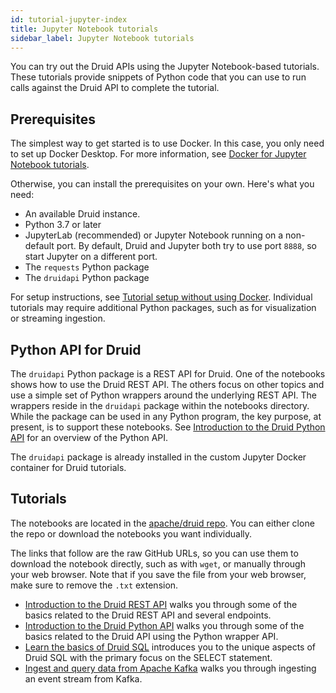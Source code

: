 ```yaml
---
id: tutorial-jupyter-index
title: Jupyter Notebook tutorials
sidebar_label: Jupyter Notebook tutorials
---
```


<!--
  ~ Licensed to the Apache Software Foundation (ASF) under one
  ~ or more contributor license agreements.  See the NOTICE file
  ~ distributed with this work for additional information
  ~ regarding copyright ownership.  The ASF licenses this file
  ~ to you under the Apache License, Version 2.0 (the
  ~ "License"); you may not use this file except in compliance
  ~ with the License.  You may obtain a copy of the License at
  ~
  ~   http://www.apache.org/licenses/LICENSE-2.0
  ~
  ~ Unless required by applicable law or agreed to in writing,
  ~ software distributed under the License is distributed on an
  ~ "AS IS" BASIS, WITHOUT WARRANTIES OR CONDITIONS OF ANY
  ~ KIND, either express or implied.  See the License for the
  ~ specific language governing permissions and limitations
  ~ under the License.
  -->

<!-- tutorial-jupyter-index.md and examples/quickstart/juptyer-notebooks/README.md
    share a lot of the same content. If you make a change in one place, update the other
    too. -->

You can try out the Druid APIs using the Jupyter Notebook-based tutorials. These
tutorials provide snippets of Python code that you can use to run calls against
the Druid API to complete the tutorial.

## Prerequisites

The simplest way to get started is to use Docker. In this case, you only need to set up Docker Desktop.
For more information, see [Docker for Jupyter Notebook tutorials](tutorial-jupyter-docker.md).

Otherwise, you can install the prerequisites on your own. Here's what you need:

- An available Druid instance.
- Python 3.7 or later
- JupyterLab (recommended) or Jupyter Notebook running on a non-default port.
By default, Druid and Jupyter both try to use port `8888`, so start Jupyter on a different port.
- The `requests` Python package
- The `druidapi` Python package

For setup instructions, see [Tutorial setup without using Docker](tutorial-jupyter-docker.md#tutorial-setup-without-using-docker).
Individual tutorials may require additional Python packages, such as for visualization or streaming ingestion.

## Python API for Druid

The `druidapi` Python package is a REST API for Druid.
One of the notebooks shows how to use the Druid REST API. The others focus on other
topics and use a simple set of Python wrappers around the underlying REST API. The
wrappers reside in the `druidapi` package within the notebooks directory. While the package
can be used in any Python program, the key purpose, at present, is to support these
notebooks. See
[Introduction to the Druid Python API](https://raw.githubusercontent.com/apache/druid/master/examples/quickstart/jupyter-notebooks/notebooks/01-introduction/01-druidapi-package-intro.ipynb)
for an overview of the Python API.

The `druidapi` package is already installed in the custom Jupyter Docker container for Druid tutorials.

## Tutorials

The notebooks are located in the [apache/druid repo](https://github.com/apache/druid/tree/master/examples/quickstart/jupyter-notebooks/). You can either clone the repo or download the notebooks you want individually.

The links that follow are the raw GitHub URLs, so you can use them to download the notebook directly, such as with `wget`, or manually through your web browser. Note that if you save the file from your web browser, make sure to remove the `.txt` extension.

- [Introduction to the Druid REST API](https://raw.githubusercontent.com/apache/druid/master/examples/quickstart/jupyter-notebooks/notebooks/04-api/00-getting-started.ipynb) walks you through some of the
  basics related to the Druid REST API and several endpoints.
- [Introduction to the Druid Python API](https://raw.githubusercontent.com/apache/druid/master/examples/quickstart/jupyter-notebooks/notebooks/01-introduction/01-druidapi-package-intro.ipynb) walks you through some of the
  basics related to the Druid API using the Python wrapper API.
- [Learn the basics of Druid SQL](https://raw.githubusercontent.com/apache/druid/master/examples/quickstart/jupyter-notebooks/notebooks/03-query/00-using-sql-with-druidapi.ipynb) introduces you to the unique aspects of Druid SQL with the primary focus on the SELECT statement.
- [Ingest and query data from Apache Kafka](https://raw.githubusercontent.com/apache/druid/master/examples/quickstart/jupyter-notebooks/notebooks/02-ingestion/01-streaming-from-kafka.ipynb) walks you through ingesting an event stream from Kafka.
